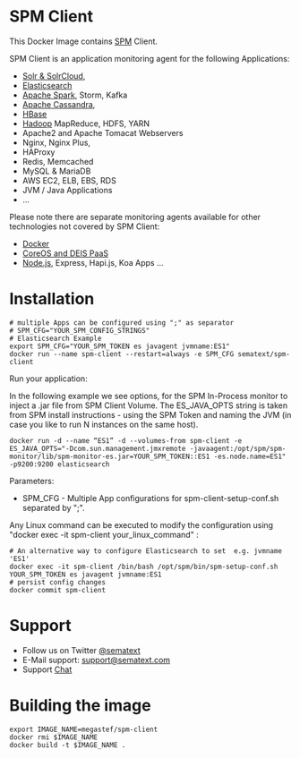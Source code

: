 # SPM Client 

This Docker Image contains [SPM](https://www.sematext.com/spm) Client. 

SPM Client is an application monitoring agent for the following Applications: 
- [Solr & SolrCloud](http://sematext.com/spm/integrations/solr-monitoring.html), 
- [Elasticsearch](http://sematext.com/spm/integrations/elasticsearch-monitoring.html)
- [Apache Spark](http://sematext.com/spm/integrations/spark-monitoring.html), Storm, Kafka
- [Apache Cassandra](http://sematext.com/spm/integrations/cassandra-monitoring.html), 
- [HBase](http://sematext.com/spm/integrations/hbase-monitoring.html)
- [Hadoop](http://sematext.com/spm/integrations/hadoop-monitoring.html) MapReduce, HDFS, YARN
- Apache2 and Apache Tomacat Webservers 
- Nginx, Nginx Plus, 
- HAProxy
- Redis, Memcached
- MySQL & MariaDB
- AWS EC2, ELB, EBS, RDS
- JVM / Java Applications
- ...

Please note there are separate monitoring agents available for other technologies not covered by SPM Client: 
- [Docker](http://sematext.com/spm/integrations/docker-monitoring.html) 
- [CoreOS and DEIS PaaS](http://sematext.com/spm/integrations/coreos-monitoring.html) 
- [Node.js](http://sematext.com/spm/integrations/nodejs-monitoring.html), Express, Hapi.js, Koa Apps ...


# Installation 

```
# multiple Apps can be configured using ";" as separator
# SPM_CFG="YOUR_SPM_CONFIG_STRINGS"
# Elasticsearch Example
export SPM_CFG="YOUR_SPM_TOKEN es javagent jvmname:ES1"
docker run --name spm-client --restart=always -e SPM_CFG sematext/spm-client
```

Run your application:

In the following example we see options, for the SPM In-Process monitor to inject a .jar file from SPM Client Volume.
The ES_JAVA_OPTS string is taken from SPM install instructions - using the SPM Token and naming the JVM (in case you like to run N instances on the same host). 

```
docker run -d --name “ES1” -d --volumes-from spm-client -e ES_JAVA_OPTS="-Dcom.sun.management.jmxremote -javaagent:/opt/spm/spm-monitor/lib/spm-monitor-es.jar=YOUR_SPM_TOKEN::ES1 -es.node.name=ES1" -p9200:9200 elasticsearch 
```

Parameters:
- SPM_CFG - Multiple App configurations for spm-client-setup-conf.sh separated by ";". 


Any Linux command can be executed to modify the configuration using "docker exec -it spm-client your_linux_command" :
```
# An alternative way to configure Elasticsearch to set  e.g. jvmname 'ES1'
docker exec -it spm-client /bin/bash /opt/spm/bin/spm-setup-conf.sh YOUR_SPM_TOKEN es javagent jvmname:ES1
# persist config changes
docker commit spm-client
```

# Support
- Follow us on Twitter [@sematext](http://twitter.com/sematext)
- E-Mail support: support@sematext.com
- Support [Chat](https://apps.sematext.com/users-web/login.do) 


# Building the image

```
export IMAGE_NAME=megastef/spm-client
docker rmi $IMAGE_NAME
docker build -t $IMAGE_NAME .
```
